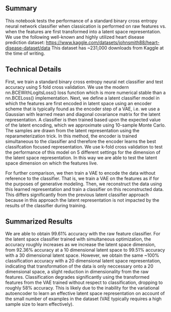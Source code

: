 ## Summary

This notebook tests the performance of a standard binary cross entropy neural network classifier when classication is performed on raw features vs. when the features are first
transformed into a latent space representation. We use the following well-known and highly utilized heart disease prediction dataset: https://www.kaggle.com/datasets/johnsmith88/heart-disease-dataset/data
This dataset has ~231,000 downloads from Kaggle at the time of writing.

## Technical Details

First, we train a standard binary cross entropy neural net classifier and test accuracy using 5 fold cross validation. We use the modern nn.BCEWithLogitsLoss()
loss function which is more numerical stable than a nn.BCELoss() implementation. Next, we define a latent classifier model in which the features are first encoded in latent space using an encoder scheme that is typically found as the encoder step of a VAE,
i.e. we use a Gaussian with learned mean and diagonal covariance matrix for the latent representation. A classifier is then trained based upon the expected value of the latent encoding, 
which we approximate using 10-sample Monte Carlo. The samples are drawn from
the latent representation using the reparameterization trick. In this method, the encoder is trained simultaneous to the classifier and therefore the encoder learns the best 
classifcation focused representation. We use k-fold cross validation to test the performance of this model on 5 different settings for the dimension of the latent space representation. 
In this way we are able to test the latent space dimension on which the features live.

For further comparison, we then train a VAE to encode the data without reference to the classifier. That is, we train a VAE on the features as if for the purposes of generative modeling.
Then, we reconstruct the data using this learned representation and train a classifier on this reconstructed data. This differs significantly from the previous latent classifier approach
because in this approach the latent representation is not impacted by the results of the classifier during training.

## Summarized Results

We are able to obtain 99.61% accuracy with the raw feature classifier. For the latent space classifier trained with simultaneous optimization, the accuracy roughly increases as we increase
the latent space dimension, from 92.36% accuracy at a 10 dimensional latent space to 99.51% accuracy with a 30 dimensional latent space. However, we obtain the same ~100% classification
accuracy with a 20 dimensional latent space representation, indicating that transformation of the data is only neccessary onto a 20 dimensional space, a slight reduction in dimensionality
from the raw features. Classification degrades significantly using the transformed features from the VAE trained without respect to classification, dropping to roughly 58% accuracy. This is
likely due to the inability for the variational autoencoder to learn an effective latent space representation on account of the small number of examples in the dataset (VAE typically requires
a high sample size to learn effectively). 



